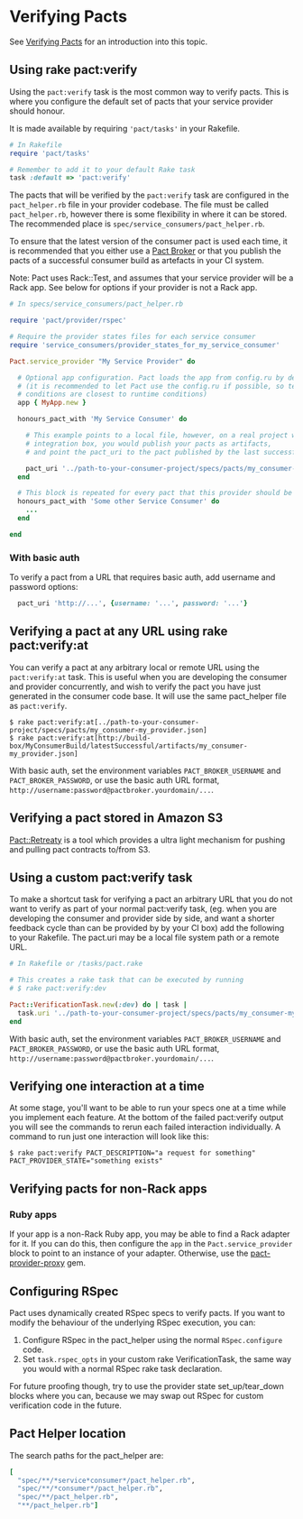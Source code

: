 # Verifying Pacts

See [Verifying Pacts](../../getting_started/verifying_pacts.md) for an introduction into this topic.

## Using rake pact:verify

Using the `pact:verify` task is the most common way to verify pacts. This is where you configure the default set of pacts that your service provider should honour.

It is made available by requiring `'pact/tasks'` in your Rakefile.

```ruby
# In Rakefile
require 'pact/tasks'

# Remember to add it to your default Rake task
task :default => 'pact:verify'
```

The pacts that will be verified by the `pact:verify` task are configured in the `pact_helper.rb` file in your provider codebase. The file must be called `pact_helper.rb`, however there is some flexibility in where it can be stored. The recommended place is `spec/service_consumers/pact_helper.rb`.

To ensure that the latest version of the consumer pact is used each time, it is recommended that you either use a [Pact Broker](https://github.com/pact-foundation/pact_broker) or that you publish the pacts of a successful consumer build as artefacts in your CI system.

Note: Pact uses Rack::Test, and assumes that your service provider will be a Rack app. See below for options if your provider is not a Rack app.

```ruby
# In specs/service_consumers/pact_helper.rb

require 'pact/provider/rspec'

# Require the provider states files for each service consumer
require 'service_consumers/provider_states_for_my_service_consumer'

Pact.service_provider "My Service Provider" do

  # Optional app configuration. Pact loads the app from config.ru by default
  # (it is recommended to let Pact use the config.ru if possible, so testing
  # conditions are closest to runtime conditions)
  app { MyApp.new }

  honours_pact_with 'My Service Consumer' do

    # This example points to a local file, however, on a real project with a continuous
    # integration box, you would publish your pacts as artifacts,
    # and point the pact_uri to the pact published by the last successful build.

    pact_uri '../path-to-your-consumer-project/specs/pacts/my_consumer-my_provider.json'
  end

  # This block is repeated for every pact that this provider should be verified against.
  honours_pact_with 'Some other Service Consumer' do
    ...
  end

end
```

### With basic auth

To verify a pact from a URL that requires basic auth, add username and password options:

```ruby
  pact_uri 'http://...', {username: '...', password: '...'}
```

## Verifying a pact at any URL using rake pact:verify:at

You can verify a pact at any arbitrary local or remote URL using the `pact:verify:at` task. This is useful when you are developing the consumer and provider concurrently, and wish to verify the pact you have just generated in the consumer code base. It will use the same pact\_helper file as `pact:verify`.

```text
$ rake pact:verify:at[../path-to-your-consumer-project/specs/pacts/my_consumer-my_provider.json]
$ rake pact:verify:at[http://build-box/MyConsumerBuild/latestSuccessful/artifacts/my_consumer-my_provider.json]
```

With basic auth, set the environment variables `PACT_BROKER_USERNAME` and `PACT_BROKER_PASSWORD`, or use the basic auth URL format, `http://username:password@pactbroker.yourdomain/...`.

## Verifying a pact stored in Amazon S3

[Pact::Retreaty](https://github.com/fairfaxmedia/pact-retreaty) is a tool which provides a ultra light mechanism for pushing and pulling pact contracts to/from S3.

## Using a custom pact:verify task

To make a shortcut task for verifying a pact an arbitrary URL that you do not want to verify as part of your normal pact:verify task, \(eg. when you are developing the consumer and provider side by side, and want a shorter feedback cycle than can be provided by by your CI box\) add the following to your Rakefile. The pact.uri may be a local file system path or a remote URL.

```ruby
# In Rakefile or /tasks/pact.rake

# This creates a rake task that can be executed by running
# $ rake pact:verify:dev

Pact::VerificationTask.new(:dev) do | task |
  task.uri '../path-to-your-consumer-project/specs/pacts/my_consumer-my_provider.json'
end
```

With basic auth, set the environment variables `PACT_BROKER_USERNAME` and `PACT_BROKER_PASSWORD`, or use the basic auth URL format, `http://username:password@pactbroker.yourdomain/...`.

## Verifying one interaction at a time

At some stage, you'll want to be able to run your specs one at a time while you implement each feature. At the bottom of the failed pact:verify output you will see the commands to rerun each failed interaction individually. A command to run just one interaction will look like this:

```text
$ rake pact:verify PACT_DESCRIPTION="a request for something" PACT_PROVIDER_STATE="something exists"
```

## Verifying pacts for non-Rack apps

### Ruby apps

If your app is a non-Rack Ruby app, you may be able to find a Rack adapter for it. If you can do this, then configure the `app` in the `Pact.service_provider` block to point to an instance of your adapter. Otherwise, use the [pact-provider-proxy](https://github.com/pact-foundation/pact-provider-proxy) gem.

## Configuring RSpec

Pact uses dynamically created RSpec specs to verify pacts. If you want to modify the behaviour of the underlying RSpec execution, you can:

1. Configure RSpec in the pact\_helper using the normal `RSpec.configure` code.
2. Set `task.rspec_opts` in your custom rake VerificationTask, the same way you would with a normal RSpec rake task declaration.

For future proofing though, try to use the provider state set\_up/tear\_down blocks where you can, because we may swap out RSpec for custom verification code in the future.

## Pact Helper location

The search paths for the pact\_helper are:

```ruby
[
  "spec/**/*service*consumer*/pact_helper.rb",
  "spec/**/*consumer*/pact_helper.rb",
  "spec/**/pact_helper.rb",
  "**/pact_helper.rb"]
```

